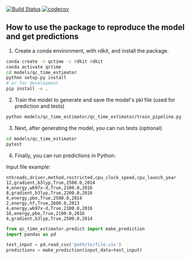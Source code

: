 [![Build Status](https://travis-ci.org/MolSSI/ml_models_deploy.svg?branch=master)](https://travis-ci.org/MolSSI/ml_models_deploy)
[![codecov](https://codecov.io/gh/MolSSI/ml_models_deploy/branch/master/graph/badge.svg)](https://codecov.io/gh/MolSSI/ml_models_deploy)


## How to use the package to reproduce the model and get predictions

1. Create a conda environment, with rdkit, and install the package.

```bash
conda create -n qctime -c rdkit rdkit
conda activate qctime
cd models/qc_time_estimator
python setup.py install
# or for development
pip install -e .
```

2. Train the model to generate and save the model's pkl file (used for prediction and tests)

```bash
python models/qc_time_estimator/qc_time_estimator/train_pipeline.py 
```

3. Next, after generating the model, you can run tests (optional)

```bash
cd models/qc_time_estimator
pytest
```

4. Finally, you can run predictions in Python:

Input file example:
```csv
nthreads,driver,method,restricted,cpu_clock_speed,cpu_launch_year
12,gradient,b3lyp,True,2500.0,2014
4,energy,wb97x-d,True,2100.0,2016
8,gradient,b3lyp,True,2200.0,2016
4,energy,pbe,True,2500.0,2014
2,energy,hf,True,2600.0,2013
4,energy,wb97x-d,True,2100.0,2016
16,energy,pbe,True,2100.0,2016
4,gradient,b3lyp,True,2500.0,2014
```

```python
from qc_time_estimator.predict import make_prediction
import pandas as pd

test_input = pd.read_csv('path/to/file.csv')
predictions = make_prediction(input_data=test_input)
```